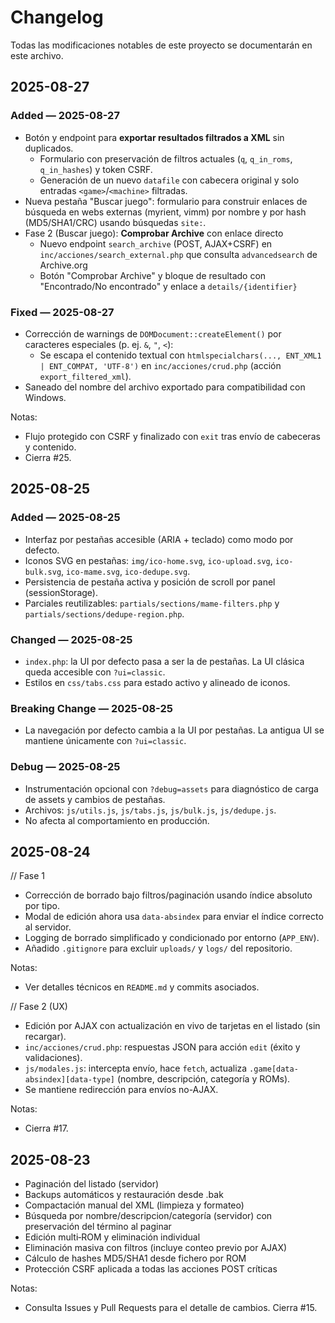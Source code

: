 # Changelog

Todas las modificaciones notables de este proyecto se documentarán en este archivo.

## 2025-08-27

### Added — 2025-08-27

- Botón y endpoint para **exportar resultados filtrados a XML** sin duplicados.
  - Formulario con preservación de filtros actuales (`q`, `q_in_roms`, `q_in_hashes`) y token CSRF.
  - Generación de un nuevo `datafile` con cabecera original y solo entradas `<game>`/`<machine>` filtradas.
- Nueva pestaña "Buscar juego": formulario para construir enlaces de búsqueda en webs externas (myrient, vimm) por nombre y por hash (MD5/SHA1/CRC) usando búsquedas `site:`.
- Fase 2 (Buscar juego): **Comprobar Archive** con enlace directo
  - Nuevo endpoint `search_archive` (POST, AJAX+CSRF) en `inc/acciones/search_external.php` que consulta `advancedsearch` de Archive.org
  - Botón "Comprobar Archive" y bloque de resultado con "Encontrado/No encontrado" y enlace a `details/{identifier}`

### Fixed — 2025-08-27

- Corrección de warnings de `DOMDocument::createElement()` por caracteres especiales (p. ej. `&`, `"`, `<`):
  - Se escapa el contenido textual con `htmlspecialchars(..., ENT_XML1 | ENT_COMPAT, 'UTF-8')` en `inc/acciones/crud.php` (acción `export_filtered_xml`).
- Saneado del nombre del archivo exportado para compatibilidad con Windows.

Notas:

- Flujo protegido con CSRF y finalizado con `exit` tras envío de cabeceras y contenido.
- Cierra #25.

## 2025-08-25

### Added — 2025-08-25

- Interfaz por pestañas accesible (ARIA + teclado) como modo por defecto.
- Iconos SVG en pestañas: `img/ico-home.svg`, `ico-upload.svg`, `ico-bulk.svg`, `ico-mame.svg`, `ico-dedupe.svg`.
- Persistencia de pestaña activa y posición de scroll por panel (sessionStorage).
- Parciales reutilizables: `partials/sections/mame-filters.php` y `partials/sections/dedupe-region.php`.

### Changed — 2025-08-25

- `index.php`: la UI por defecto pasa a ser la de pestañas. La UI clásica queda accesible con `?ui=classic`.
- Estilos en `css/tabs.css` para estado activo y alineado de iconos.

### Breaking Change — 2025-08-25

- La navegación por defecto cambia a la UI por pestañas. La antigua UI se mantiene únicamente con `?ui=classic`.

### Debug — 2025-08-25

- Instrumentación opcional con `?debug=assets` para diagnóstico de carga de assets y cambios de pestañas.
- Archivos: `js/utils.js`, `js/tabs.js`, `js/bulk.js`, `js/dedupe.js`.
- No afecta al comportamiento en producción.

## 2025-08-24

// Fase 1

- Corrección de borrado bajo filtros/paginación usando índice absoluto por tipo.
- Modal de edición ahora usa `data-absindex` para enviar el índice correcto al servidor.
- Logging de borrado simplificado y condicionado por entorno (`APP_ENV`).
- Añadido `.gitignore` para excluir `uploads/` y `logs/` del repositorio.

Notas:

- Ver detalles técnicos en `README.md` y commits asociados.

// Fase 2 (UX)

- Edición por AJAX con actualización en vivo de tarjetas en el listado (sin recargar).
- `inc/acciones/crud.php`: respuestas JSON para acción `edit` (éxito y validaciones).
- `js/modales.js`: intercepta envío, hace `fetch`, actualiza `.game[data-absindex][data-type]` (nombre, descripción, categoría y ROMs).
- Se mantiene redirección para envíos no-AJAX.

Notas:

- Cierra #17.

## 2025-08-23

- Paginación del listado (servidor)
- Backups automáticos y restauración desde .bak
- Compactación manual del XML (limpieza y formateo)
- Búsqueda por nombre/descripcion/categoría (servidor) con preservación del término al paginar
- Edición multi‑ROM y eliminación individual
- Eliminación masiva con filtros (incluye conteo previo por AJAX)
- Cálculo de hashes MD5/SHA1 desde fichero por ROM
- Protección CSRF aplicada a todas las acciones POST críticas

Notas:

- Consulta Issues y Pull Requests para el detalle de cambios. Cierra #15.
